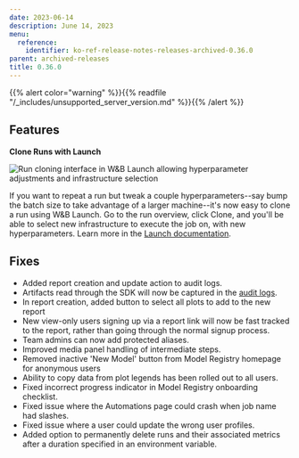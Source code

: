 ```yaml
---
date: 2023-06-14
description: June 14, 2023
menu:
  reference:
    identifier: ko-ref-release-notes-releases-archived-0.36.0
parent: archived-releases
title: 0.36.0
---
```


{{% alert color="warning" %}}{{% readfile "/_includes/unsupported_server_version.md" %}}{{% /alert %}}

## Features

**Clone Runs with Launch**

![Run cloning interface in W&B Launch allowing hyperparameter adjustments and infrastructure selection](https://github.com/wandb/server/assets/47005026/4aebe22a-70c9-4186-be74-feaf73c1b2d2)


If you want to repeat a run but tweak a couple hyperparameters--say bump the batch size to take advantage of a larger machine--it's now easy to clone a run using W&B Launch.   Go to the run overview, click Clone, and you'll be able to select new infrastructure to execute the job on, with new hyperparameters.  Learn more in the [Launch documentation](https://docs.wandb.ai/guides/launch).

## Fixes

 - Added report creation and update action to audit logs.
 -  Artifacts read through the SDK will now be captured in the [audit logs](https://docs.wandb.ai/guides/hosting/audit-logging/).
 - In report creation, added button to select all plots to add to the new report
 - New view-only users signing up via a report link will now be fast tracked to the report, rather than going through the normal signup process.
 - Team admins can now add protected aliases.
 - Improved media panel handling of intermediate steps.
 - Removed inactive 'New Model' button from Model Registry homepage for anonymous users
 - Ability to copy data from plot legends has been rolled out to all users.
 - Fixed incorrect progress indicator in Model Registry onboarding checklist.
 - Fixed issue where the Automations page could crash when job name had slashes.
 - Fixed issue where a user could update the wrong user profiles.
 - Added option to permanently delete runs and their associated metrics after a duration specified in an environment variable.